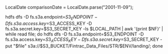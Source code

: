 LocalDate comparisonDate = LocalDate.parse("2001-11-09");

hdfs dfs -D fs.s3a.endpoint=$S3_ENDPOINT -D fs.s3a.access.key=$S3_ACCESS_KEY -D fs.s3a.secret.key=$S3_SECRET_KEY -ls $LOCAL_PATH | awk '{print $NF}' | while read file; do hdfs dfs -D fs.s3a.endpoint=$S3_ENDPOINT -D fs.s3a.access.key=$S3_ACCESS_KEY -D fs.s3a.secret.key=$S3_SECRET_KEY -put "$file" s3a://$S3_BUCKET/Fintrac_Data_Files/STR/$ENV/landing/; done
